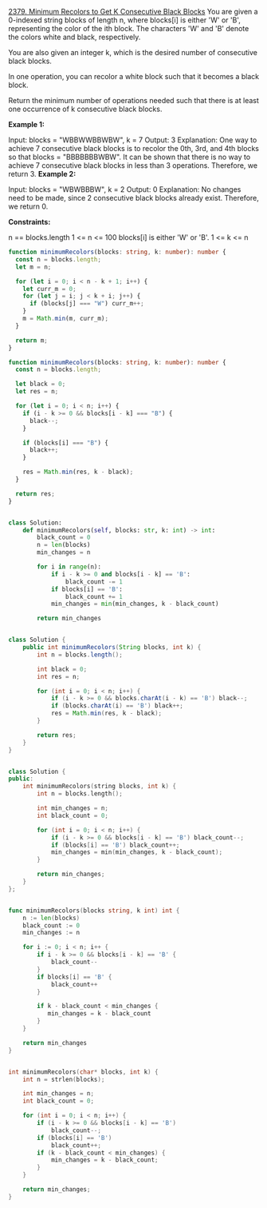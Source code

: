 [2379. Minimum Recolors to Get K Consecutive Black Blocks](https://leetcode.com/problems/minimum-recolors-to-get-k-consecutive-black-blocks/description/?envType=daily-question&envId=2025-03-08)
You are given a 0-indexed string blocks of length n, where blocks[i] is either 'W' or 'B', representing the color of the ith block. The characters 'W' and 'B' denote the colors white and black, respectively.

You are also given an integer k, which is the desired number of consecutive black blocks.

In one operation, you can recolor a white block such that it becomes a black block.

Return the minimum number of operations needed such that there is at least one occurrence of k consecutive black blocks.

**Example 1:**

Input: blocks = "WBBWWBBWBW", k = 7
Output: 3
Explanation:
One way to achieve 7 consecutive black blocks is to recolor the 0th, 3rd, and 4th blocks
so that blocks = "BBBBBBBWBW".
It can be shown that there is no way to achieve 7 consecutive black blocks in less than 3 operations.
Therefore, we return 3.
**Example 2:**

Input: blocks = "WBWBBBW", k = 2
Output: 0
Explanation:
No changes need to be made, since 2 consecutive black blocks already exist.
Therefore, we return 0.

**Constraints:**

n == blocks.length
1 <= n <= 100
blocks[i] is either 'W' or 'B'.
1 <= k <= n

```ts
function minimumRecolors(blocks: string, k: number): number {
  const n = blocks.length;
  let m = n;

  for (let i = 0; i < n - k + 1; i++) {
    let curr_m = 0;
    for (let j = i; j < k + i; j++) {
      if (blocks[j] === "W") curr_m++;
    }
    m = Math.min(m, curr_m);
  }

  return m;
}
```

```ts
function minimumRecolors(blocks: string, k: number): number {
  const n = blocks.length;

  let black = 0;
  let res = n;

  for (let i = 0; i < n; i++) {
    if (i - k >= 0 && blocks[i - k] === "B") {
      black--;
    }

    if (blocks[i] === "B") {
      black++;
    }

    res = Math.min(res, k - black);
  }

  return res;
}
```

```py

class Solution:
    def minimumRecolors(self, blocks: str, k: int) -> int:
        black_count = 0
        n = len(blocks)
        min_changes = n

        for i in range(n):
            if i - k >= 0 and blocks[i - k] == 'B':
                black_count -= 1
            if blocks[i] == 'B':
                black_count += 1
            min_changes = min(min_changes, k - black_count)

        return min_changes

```

```java

class Solution {
    public int minimumRecolors(String blocks, int k) {
        int n = blocks.length();

        int black = 0;
        int res = n;

        for (int i = 0; i < n; i++) {
            if (i - k >= 0 && blocks.charAt(i - k) == 'B') black--;
            if (blocks.charAt(i) == 'B') black++;
            res = Math.min(res, k - black);
        }

        return res;
    }
}

```

```cpp

class Solution {
public:
    int minimumRecolors(string blocks, int k) {
        int n = blocks.length();

        int min_changes = n;
        int black_count = 0;

        for (int i = 0; i < n; i++) {
            if (i - k >= 0 && blocks[i - k] == 'B') black_count--;
            if (blocks[i] == 'B') black_count++;
            min_changes = min(min_changes, k - black_count);
        }

        return min_changes;
    }
};

```

```go

func minimumRecolors(blocks string, k int) int {
	n := len(blocks)
	black_count := 0
	min_changes := n

    for i := 0; i < n; i++ {
        if i - k >= 0 && blocks[i - k] == 'B' {
            black_count--
        }
        if blocks[i] == 'B' {
            black_count++
        }

        if k - black_count < min_changes {
           min_changes = k - black_count
        }
    }

    return min_changes
}

```

```c

int minimumRecolors(char* blocks, int k) {
    int n = strlen(blocks);

    int min_changes = n;
    int black_count = 0;

    for (int i = 0; i < n; i++) {
        if (i - k >= 0 && blocks[i - k] == 'B')
            black_count--;
        if (blocks[i] == 'B')
            black_count++;
        if (k - black_count < min_changes) {
            min_changes = k - black_count;
        }
    }

    return min_changes;
}

```
